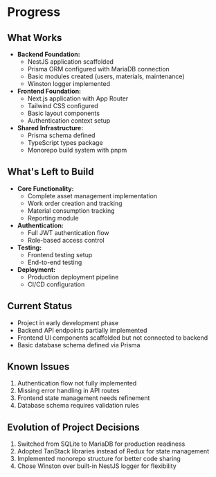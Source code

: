 # Progress
## What Works
- **Backend Foundation:**
  - NestJS application scaffolded
  - Prisma ORM configured with MariaDB connection
  - Basic modules created (users, materials, maintenance)
  - Winston logger implemented
- **Frontend Foundation:**
  - Next.js application with App Router
  - Tailwind CSS configured
  - Basic layout components
  - Authentication context setup
- **Shared Infrastructure:**
  - Prisma schema defined
  - TypeScript types package
  - Monorepo build system with pnpm

## What's Left to Build
- **Core Functionality:**
  - Complete asset management implementation
  - Work order creation and tracking
  - Material consumption tracking
  - Reporting module
- **Authentication:**
  - Full JWT authentication flow
  - Role-based access control
- **Testing:**
  - Frontend testing setup
  - End-to-end testing
- **Deployment:**
  - Production deployment pipeline
  - CI/CD configuration

## Current Status
- Project in early development phase
- Backend API endpoints partially implemented
- Frontend UI components scaffolded but not connected to backend
- Basic database schema defined via Prisma

## Known Issues
1. Authentication flow not fully implemented
2. Missing error handling in API routes
3. Frontend state management needs refinement
4. Database schema requires validation rules

## Evolution of Project Decisions
1. Switched from SQLite to MariaDB for production readiness
2. Adopted TanStack libraries instead of Redux for state management
3. Implemented monorepo structure for better code sharing
4. Chose Winston over built-in NestJS logger for flexibility
